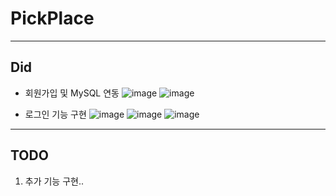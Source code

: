 # PickPlace
---
## Did
- 회원가입 및 MySQL 연동
![image](https://github.com/user-attachments/assets/e58eae47-f347-4b2c-8e0a-95577a6bb7f7)
![image](https://github.com/user-attachments/assets/b40fa5c8-da61-4a45-8085-7f0b5eb89907)

- 로그인 기능 구현
![image](https://github.com/user-attachments/assets/06a6b6f1-42cd-46d7-8958-4ad572408284)
![image](https://github.com/user-attachments/assets/bb87d135-e8db-4af7-bc82-8d104360d644)
![image](https://github.com/user-attachments/assets/b5074ad8-e497-4909-a79f-7452e382e913)

---
## TODO
1. 추가 기능 구현..
